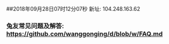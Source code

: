 ##2018年09月28日07时12分07秒 新址: 104.248.163.62
### 兔友常见问题及解答: https://github.com/wanggonging/d/blob/w/FAQ.md
